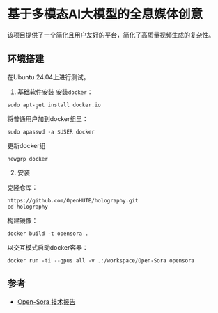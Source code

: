# 基于多模态AI大模型的全息媒体创意
该项目提供了一个简化且用户友好的平台，简化了高质量视频生成的复杂性。

## 环境搭建
在Ubuntu 24.04上进行测试。

1. 基础软件安装
安装`docker`：
```shell
sudo apt-get install docker.io
```
将普通用户加到docker组里：
```shell
sudo apasswd -a $USER docker
```
更新docker组
```shell
newgrp docker
```

2. 安装

克隆仓库：
```shell
https://github.com/OpenHUTB/holography.git
cd holography
```

构建镜像：
```shell
docker build -t opensora .
```

以交互模式启动docker容器：
```shell
docker run -ti --gpus all -v .:/workspace/Open-Sora opensora
```

## 参考
* [Open-Sora 技术报告](https://github.com/hpcaitech/Open-Sora/blob/main/docs/zh_CN/report_v3.md) 